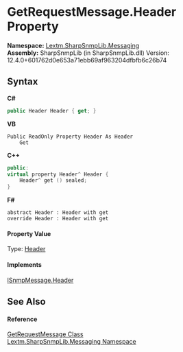 # GetRequestMessage.Header Property 
 

**Namespace:**&nbsp;<a href="N_Lextm_SharpSnmpLib_Messaging">Lextm.SharpSnmpLib.Messaging</a><br />**Assembly:**&nbsp;SharpSnmpLib (in SharpSnmpLib.dll) Version: 12.4.0+601762d0e653a71ebb69af963204dfbfb6c26b74

## Syntax

**C#**<br />
``` C#
public Header Header { get; }
```

**VB**<br />
``` VB
Public ReadOnly Property Header As Header
	Get
```

**C++**<br />
``` C++
public:
virtual property Header^ Header {
	Header^ get () sealed;
}
```

**F#**<br />
``` F#
abstract Header : Header with get
override Header : Header with get
```


#### Property Value
Type: <a href="T_Lextm_SharpSnmpLib_Header">Header</a>

#### Implements
<a href="P_Lextm_SharpSnmpLib_Messaging_ISnmpMessage_Header">ISnmpMessage.Header</a><br />

## See Also


#### Reference
<a href="T_Lextm_SharpSnmpLib_Messaging_GetRequestMessage">GetRequestMessage Class</a><br /><a href="N_Lextm_SharpSnmpLib_Messaging">Lextm.SharpSnmpLib.Messaging Namespace</a><br />